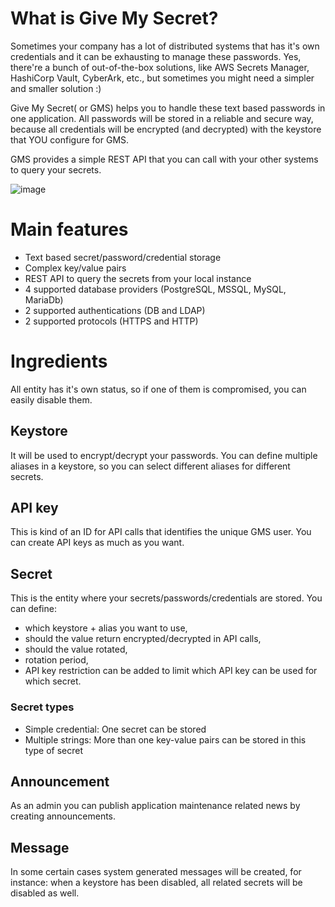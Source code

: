 # What is Give My Secret?
Sometimes your company has a lot of distributed systems that has it's own credentials and it can be exhausting to manage these passwords. Yes, there're a bunch of out-of-the-box solutions, like AWS Secrets Manager, HashiCorp Vault, CyberArk, etc., but sometimes you might need a simpler and smaller solution :)

Give My Secret( or GMS) helps you to handle these text based passwords in one application. All passwords will be stored in a reliable and secure way, because all credentials will be encrypted (and decrypted) with the keystore that YOU configure for GMS.

GMS provides a simple REST API that you can call with your other systems to query your secrets.

![image](https://user-images.githubusercontent.com/8747465/215268993-9b8c0a67-48bf-45f8-8676-2df79bfaaf2e.png)

# Main features
- Text based secret/password/credential storage
- Complex key/value pairs
- REST API to query the secrets from your local instance
- 4 supported database providers (PostgreSQL, MSSQL, MySQL, MariaDb)
- 2 supported authentications (DB and LDAP)
- 2 supported protocols (HTTPS and HTTP)

# Ingredients
All entity has it's own status, so if one of them is compromised, you can easily disable them.

## Keystore
It will be used to encrypt/decrypt your passwords. You can define multiple aliases in a keystore, so you can select different aliases for different secrets.

## API key
This is kind of an ID for API calls that identifies the unique GMS user. You can create API keys as much as you want.

## Secret
This is the entity where your secrets/passwords/credentials are stored. You can define:
- which keystore + alias you want to use, 
- should the value return encrypted/decrypted in API calls,
- should the value rotated,
- rotation period,
- API key restriction can be added to limit which API key can be used for which secret.

### Secret types
- Simple credential: One secret can be stored
- Multiple strings: More than one key-value pairs can be stored in this type of secret

## Announcement
As an admin you can publish application maintenance related news by creating announcements.

## Message
In some certain cases system generated messages will be created, for instance: when a keystore has been disabled, all related secrets will be disabled as well.
